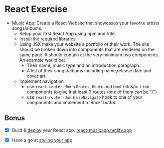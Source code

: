 # React Exercise

- Music App: Create a React Website that showcases your favorite artists songs/albums.
  - Setup your first React App using npm and Vite.
  - Install the required libraries
  - Using JSX make your website a portfolio of their work. The site should be broken down into components that are rendered on the same page. It should contain at the very minimum two components. An example would be:
    - Their name, music type and an introduction paragraph.
    - A list of their songs/albums including name,release date and cover art.
  - Implement navigation
    - use `react-router-dom`'s `Routes`, `Route` and `NavLink` &/or `Link` components to give it at least 3 routes (one of them can be "/")
    - use `react-router-dom`'s `useNavigate` hook to one of your components and implement a 'Back' button

## Bonus

- [x] Build & [deploy](https://github.com/getfutureproof/fp_guides_wiki/wiki/React-Deploy-with-Netlify) your React app: [react-musicapp.netlify.app](react-musicapp.netlify.app)

- [x] Have a go at [styling your app](https://reactjs.org/docs/faq-styling.html)
